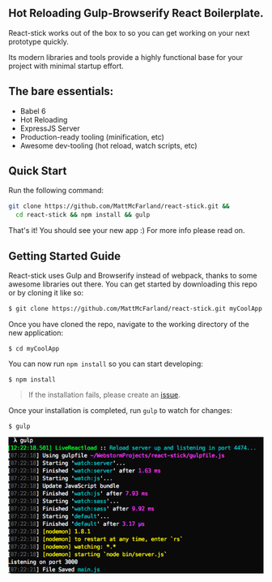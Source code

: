 ## Hot Reloading Gulp-Browserify React Boilerplate.

React-stick works out of the box to so you can get working on your next prototype quickly.

Its modern libraries and tools provide a highly functional base for your project with minimal startup effort.

## The bare essentials:
 - Babel 6
 - Hot Reloading
 - ExpressJS Server
 - Production-ready tooling (minification, etc)
 - Awesome dev-tooling (hot reload, watch scripts, etc)

## Quick Start

Run the following command:

```sh
git clone https://github.com/MattMcFarland/react-stick.git &&
  cd react-stick && npm install && gulp
```

That's it! You should see your new app :) For more info please read on.

## Getting Started Guide

React-stick uses Gulp and Browserify instead of webpack, thanks to some
awesome libraries out there.  You can get started by downloading this repo
or by cloning it like so:
```sh
$ git clone https://github.com/MattMcFarland/react-stick.git myCoolApp
```

Once you have cloned the repo, navigate to the working directory of the
new application:
```
$ cd myCoolApp
```
You can now run `npm install` so you can start developing:

```
$ npm install
```

> If the installation fails, please create an [issue](https://github.com/MattMcFarland/react-stick/issues).

Once your installation is completed, run `gulp` to watch for changes:

```
$ gulp
```
<p>
<img src="docs/output.png"/>
</p>